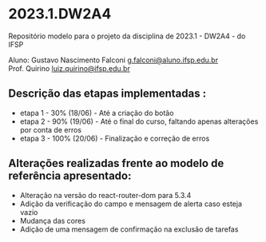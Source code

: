 # 2023.1.DW2A4
Repositório modelo para o projeto da disciplina de 2023.1 - DW2A4 - do IFSP 

Aluno: Gustavo Nascimento Falconi  <g.falconi@aluno.ifsp.edu.br>  \
Prof. Quirino         <luiz.quirino@ifsp.edu.br>

## Descrição das etapas implementadas :
- etapa 1 - 30% (18/06) - Até a criação do botão
- etapa 2 - 90% (19/06) - Até o final do curso, faltando apenas alterações por conta de erros
- etapa 3 - 100% (20/06) - Finalização e correção de erros

## Alterações realizadas frente ao modelo de referência apresentado:
- Alteração na versão do react-router-dom para 5.3.4
- Adição da verificação do campo e mensagem de alerta caso esteja vazio
- Mudança das cores
- Adição de uma mensagem de confirmação na exclusão de tarefas

